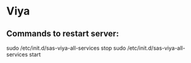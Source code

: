 Viya
====================

Commands to restart server:
---------------------

sudo /etc/init.d/sas-viya-all-services stop
sudo /etc/init.d/sas-viya-all-services start


<meta name="description" content="Useful tips when building SAS-Powered apps on Viya">